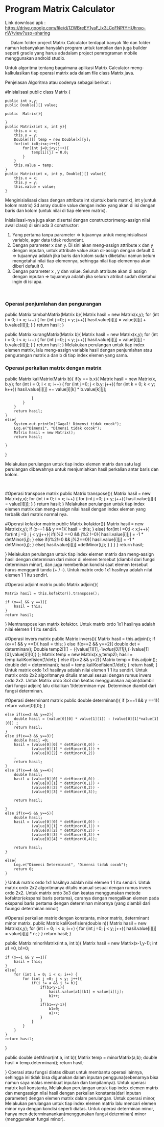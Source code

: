 <h1>Program Matrix Calculator</h1>

        

Link download apk       : https://drive.google.com/file/d/1ZWBreEY1yaF_lx3LCoFNPfYHUhnxo-nW/view?usp=sharing

 
Dalam folder project Matrix Calculator terdapat banyak file dan folder namun kebanyakan hanyalah program untuk tampilan dan juga builder seperti gradle yang harus adadalam project pemrograman mobile menggunakan android studio.

Untuk algoritma tentang bagaimana aplikasi Matrix Calculator meng-kalkulasikan tiap operasi matrix ada dalam file class Matrix.java.

Penjelasan  Algoritma atau codenya sebagai berikut :

#Inisialisasi
public class Matrix {

    public int x,y;
    public Double[][] value;

    public  Matrix(){

    }
    public Matrix(int x, int y){
        this.x = x;
        this.y = y;
        Double[][] temp = new Double[x][y];
        for(int i=0;i<x;i++){
            for(int j=0;j<y;j++){
                temp[i][j] = 0.0;
            }
        }
        this.value = temp;
    }
    public Matrix(int x, int y, Double[][] value){
        this.x = x;
        this.y = y;
        this.value = value;
    }
Menginisialisasi class dengan attribute int x(untuk baris matrix), int y(untuk kolom matrix) 
2d array double value dengan index yang akan di isi dengan baris dan kolom (untuk nilai di tiap elemen matrix).

Inisialisasi-nya juga akan disertai dengan constructor(meng-assign nilai awal class) di sini ada 3 constructor:
1. Yang pertama tanpa parameter => tujuannya untuk menginisialisasi variable, agar data tidak redundant.
2.  Dengan parameter x dan y. Di sini akan meng-assign attribute x dan y dengan inputan, untuk attribute value akan di-assign dengan default 0. => tujuannya adalah jika baris dan kolom sudah diketahui namun belum mengetahui nilai tiap elemennya, sehingga nilai tiap elemennya akan diberi default 0.
3. Dengan parameter x , y dan value. Seluruh attribute akan di assign dengan inputan  => tujuannya adalah jika seluruh atribut sudah diketahui ingin di isi apa.

 

<h3>Operasi penjumlahan dan pengurangan</h3>

public Matrix tambahMatrix(Matrix b){
    Matrix hasil = new Matrix(x,y);
    for (int i = 0; i < x; i++) {
        for (int j =0; j < y; j++){
            hasil.value[i][j] = value[i][j] + b.value[i][j];
        }
    }
    return hasil;
}

public Matrix kurangMatrix(Matrix b){
    Matrix hasil = new Matrix(x,y);
    for (int i = 0; i < x; i++) {
        for (int j =0; j < y; j++){
            hasil.value[i][j] = value[i][j] - b.value[i][j];
        }
    }
    return hasil;
}
Melakukan perulangan untuk tiap index elemen matrix, lalu meng-assign variable hasil dengan penjumlahan atau pengurangan matrix a dan b di tiap index elemen yang sama.



<h3>Operasi perkalian matrix dengan matrix</h3>
public Matrix kaliMatrix(Matrix b){
    if(y == b.x){
        Matrix hasil = new Matrix(x, b.y);
        for (int i = 0; i < x; i++) {
            for (int j =0; j < b.y; j++){
                for (int k = 0; k < y; k++){
                    hasil.value[i][j] += value[i][k] * b.value[k][j];

                }
            }
        }
        return hasil;
    }
    else{
        System.out.println("Gagal! Dimensi tidak cocok");
        Log.e("Dimensi", "Dimensi tidak cocok");
        Matrix hasil = new Matrix();
        return hasil;

    }
}

Melakukan perulangan untuk tiap index elemen matrix dan satu lagi perulangan dibawahnya untuk menjumlahkan hasil perkalian antar baris dan kolom.

 
 
#Operasi transpose matrix
public Matrix transpose(){
    Matrix hasil = new Matrix(y,x);
    for (int i = 0; i < x; i++) {
        for (int j =0; j < y; j++){
            hasil.value[j][i] = value[i][j];
        }
    }
    return hasil;
}
Melakukan perulangan untuk tiap index elemen matrix dan meng-assign nilai hasil dengan index elemen yang terbalik dari matrix normal nya.



#Operasi kofaktor matrix
public Matrix kofaktor(){
    Matrix hasil = new Matrix(x,y);
    if (x==1 && y ==1){
        hasil = this;
    }
    else{
        for(int i =0;i < x;i++){
            for(int j =0 ; j < y;j++){
                if(i%2 ==0 && j%2 !=0){
                    hasil.value[i][j] = -1 * detMinor(i,j);
                }
                else if(i%2!=0 && j%2==0){
                    hasil.value[i][j] = -1 * detMinor(i,j);
                }
                else{
                    hasil.value[i][j] =detMinor(i,j);
                }
            }
        }
    }
    return hasil;

}
Melakukan perulangan untuk tiap index elemen matrix dan meng-assign hasil dengan determinan dari minor di elemen tersebut (diambil dari fungsi determinan minor), dan juga memberikan kondisi saat elemen tersebut harus mengganti tanda (+ / -).
Untuk matrix ordo 1x1 hasilnya adalah nilai elemen 1 1 itu sendiri.



#Operasi adjoint matrix
public Matrix adjoin(){

    Matrix hasil = this.kofaktor().transpose();

    if (x==1 && y ==1){
        hasil = this;
    }
    return hasil;

}
Mentranspose kan matrix kofaktor.
Untuk matrix ordo 1x1 hasilnya adalah nilai elemen 1 1 itu sendiri.



#Operasi invers matrix
public Matrix invers(){
    Matrix hasil = this.adjoin();
    if (x==1 && y ==1){
        hasil = this;
    }
    else if(x==2 && y==2){
        double det = determinan();
        Double temp2[][] = {{value[1][1],-1*value[0][1]},{-1*value[1][0],value[0][0]} };
        Matrix temp = new Matrix(x,y,temp2);
        hasil = temp.kaliKoefisien(1/det);
    }
    else if(x>2 && y>2){
        Matrix temp = this.adjoin();
        double det = determinan();
        hasil = temp.kaliKoefisien(1/det);
    }
    return hasil;
}
Untuk matrix ordo 1x1 hasilnya adalah nilai elemen 1 1 itu sendiri.
Untuk matrix ordo 2x2 algoritmanya ditulis manual sesuai dengan rumus invers ordo 2x2. 
Untuk Matrix ordo 3x3 dan keatas menggunakan adjoin(diambil dari fungsi adjoin) lalu dikalikan 1/determinan-nya.
Determinan diambil dari fungsi determinan.



#Operasi determinant matrix
public double determinan(){
    if (x==1 && y ==1){
        return value[0][0];
    }

    else if(x==2 && y==2){
        double hasil = (value[0][0] * value[1][1]) - (value[0][1]*value[1][0]) ;
        return hasil;
    }
    else if(x==3 && y==3){
        double hasil =0;
        hasil = (value[0][0] * detMinor(0,0)) -
                (value[0][1] * detMinor(0,1)) +
                (value[0][2] * detMinor(0,2))
        ;
        return hasil;
    }
    else if(x==4 && y==4){
        double hasil;
        hasil = (value[0][0] * detMinor(0,0)) -
                (value[0][1] * detMinor(0,1)) +
                (value[0][2] * detMinor(0,2)) -
                (value[0][3] * detMinor(0,3));

        return hasil;

    }
    else if(x==5 && y==5){
        double hasil;
        hasil = (value[0][0] * detMinor(0,0)) -
                (value[0][1] * detMinor(0,1)) +
                (value[0][2] * detMinor(0,2)) -
                (value[0][3] * detMinor(0,3)) +
                (value[0][4] * detMinor(0,4));

        return hasil;
    }

    else{
        Log.e("Dimensi Determinant", "Dimensi tidak cocok");
        return 0;
    }
}
Untuk matrix ordo 1x1 hasilnya adalah nilai elemen 1 1 itu sendiri.
Untuk matrix ordo 2x2 algoritmanya ditulis manual sesuai dengan rumus invers ordo 2x2. 
Untuk matrix ordo 3x3 dan keatas menggunakan metode kofaktor(ekspansi baris pertama), caranya dengan mengalikan elemen pada ekspansi baris pertama dengan determinan minornya (yang diambil dari fuungsi determinan minor)




#Operasi perkalian matrix dengan konstanta, minor matrix, determinant minor matrix.
public Matrix kaliKoefisien(double n){
    Matrix hasil = new Matrix(x,y);
    for (int i = 0; i < x; i++) {
        for (int j =0; j < y; j++){
            hasil.value[i][j] = value[i][j] * n;
        }
    }
    return hasil;
}

public Matrix minorMatrix(int a, int b){
    Matrix hasil = new Matrix(x-1,y-1);
    int a1 =0, b1=0;

    if (x==1 && y ==1){
        hasil = this;
    }
    else{
        for (int i = 0; i < x; i++) {
            for (int j =0; j < y; j++){
                if(i != a && j != b){
                    if(b1<y-1){
                        hasil.value[a1][b1] = value[i][j];
                        b1++;
                    }
                    if(b1==y-1){
                        b1=0;
                        a1++;
                    }
                }
            }
        }
    }
    return hasil;
}

public double detMinor(int a, int b){
    Matrix temp = minorMatrix(a,b);
    double hasil = temp.determinan();
    return hasil;

}
Operasi atau fungsi diatas dibuat untuk membantu operasi lainnya, sehingga ini tidak bisa digunakan dalam inputan pengguna(sebenarnya bisa namun saya malas membuat inputan dan tampilannya).
Untuk operasi matrix kali konstanta, Melakukan perulangan untuk tiap index elemen matrix dan mengassign nilai hasil dengan perkalian konstanta(dari inputan parameter) dengan elemen matrix dalam perulangan.
Untuk operasi minor, Melakukan perulangan untuk tiap index elemen matrix lalu mencari elemen minor nya dengan kondisi seperti diatas.
Untuk operasi determinan minor, hanya men determinanankan(menggunakan fungsi determinan) minor (menggunakan fungsi minor).

